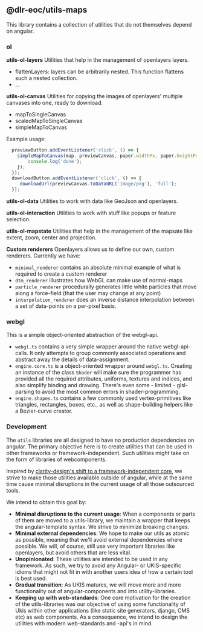 
## @dlr-eoc/utils-maps

This library contains a collection of utilities that do not themselves depend on angular.

### ol

**utils-ol-layers**
Utilities that help in the management of openlayers layers.

  - flattenLayers: layers can be arbitrarily nested. This function flattens such a nested collection.
  - ...

**utils-ol-canvas**
Utilities for copying the images of openlayers' multiple canvases into one, ready to download.

 - mapToSingleCanvas
 - scaledMapToSingleCanvas
 - simpleMapToCanvas

Example usage:
```js
  previewButton.addEventListener('click', () => {
    simpleMapToCanvas(map, previewCanvas, paper.widthPx, paper.heightPx, (updated) => {
        console.log('done');
    });
  });
  downloadButton.addEventListener('click', () => {
     downloadUrl(previewCanvas.toDataURL('image/png'), 'full');
  });
```

**utils-ol-data**
Utilities to work with data like GeoJson and openlayers.


**utils-ol-interaction** 
Utilities to work with stuff like popups or feature selection.


**utils-ol-mapstate** 
Utilities that help in the management of the mapsate like extent, zoom, center and projection.


**Custom renderers**
Openlayers allows us to define our own, custom renderers. Currently we have:

 - `minimal_renderer` contains an absolute minimal example of what is required to create a custom renderer
 - `dtm_renderer` illustrates how WebGL can make use of normal-maps 
 - `particle_renderer` procedurally generates little white particles that move along a force-field (that the user may change at any point)
 - `interpolation_renderer` does an inverse distance interpolation between a set of data-points on a per-pixel basis.


### webgl

This is a simple object-oriented abstraction of the webgl-api.
 - `webgl.ts` contains a very simple wrapper around the native webgl-api-calls. It only attempts to group commonly associated operations and abstract away the details of data-assignment.
 - `engine.core.ts` is a object-oriented wrapper around `webgl.ts`. Creating an instance of the class `Shader` will make sure the programmer has provided all the required attributes, uniforms, textures and indices, and also simplify binding and drawing. There's even some - limited - glsl-parsing to avoid the most common errors in shader-programming.
 - `engine.shapes.ts` contains a few commonly used vertex-primitives like triangles, rectangles, boxes, etc., as well as shape-building helpers like a Bezier-curve creator.


### Development
The `utils` libraries are all designed to have no production dependencies on angular. The primary objective here is to create utilities that can be used in other frameworks or framework-independent. Such utilities might take on the form of libraries of webcomponents. 

Inspired by [clarity-design's shift to a framework-independent core](https://medium.com/claritydesignsystem/clarity-core-72f6d3a029bc), we strive to make those utilities available outside of angular, while at the same time cause minimal disruptions in the current usage of all those outsourced tools.

We intend to obtain this goal by:
 - **Minimal disruptions to the current usage**: When a components or parts of them are moved to a utils-library, we maintain a wrapper that keeps the angular-template syntax. We strive to minimize breaking changes.
 - **Minimal external dependencies**: We hope to make our utils as atomic as possible, meaning that we'll avoid external dependencies where possible. We will, of course, still use very important libraries like openlayers, but avoid others that are less vital.
 - **Unopinionated**: These utilities are intended to be used in any framework. As such, we try to avoid any Angular- or UKIS-specific idioms that might not fit in with another users idea of how a certain tool is best used.
 - **Gradual transition**: As UKIS matures, we will move more and more functionality out of angular-components and into utility-libraries.
 - **Keeping up with web-standards**: One core motivation for the creation of the utils-libraries was our objective of using some functionality of Ukis within other applications (like static site generators, django, CMS etc) as web components. As a consequence, we intend to design the utilities with modern web-standards and -api's in mind.
